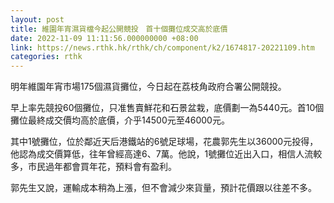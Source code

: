 ```yaml
---
layout: post
title: 維園年宵濕貨檔今起公開競投　首十個攤位成交高於底價
date: 2022-11-09 11:11:56.000000000 +08:00
link: https://news.rthk.hk/rthk/ch/component/k2/1674817-20221109.htm
categories: rthk
---
```


明年維園年宵市場175個濕貨攤位，今日起在荔枝角政府合署公開競投。

早上率先競投60個攤位，只准售賣鮮花和石景盆栽，底價劃一為5440元。首10個攤位最終成交價均高於底價，介乎14500元至46000元。

其中1號攤位，位於鄰近天后港鐵站的6號足球場，花農郭先生以36000元投得，他認為成交價算低，往年曾經高達6、7萬。他說，1號攤位近出入口，相信人流較多，市民過年都會買年花，預料會有盈利。

郭先生又說，運輸成本稍為上漲，但不會減少來貨量，預計花價跟以往差不多。
